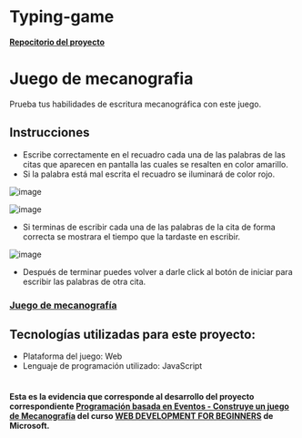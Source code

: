# Typing-game

<strong><a href="https://github.com/Yoel-Gasca/Typing-game">Repocitorio del proyecto</a></strong>

<h1>Juego de mecanografia</h1>

Prueba tus habilidades de escritura mecanográfica con este juego.
## Instrucciones
- Escribe correctamente en el recuadro cada una de las palabras de las citas que aparecen en pantalla las cuales se resalten en color amarillo.
- Si la palabra está mal escrita el recuadro se iluminará de color rojo.
  
![image](https://github.com/Yoel-Gasca/Typing-game/assets/83617933/9eb1815a-84bc-46d7-82dc-c5b4ae0a12e5)

![image](https://github.com/Yoel-Gasca/Typing-game/assets/83617933/110bcb8c-210f-4401-8b92-98a303ccb108)

- Si terminas de escribir cada una de las palabras de la cita de forma correcta se mostrara el tiempo que la tardaste en escribir.

![image](https://github.com/Yoel-Gasca/Typing-game/assets/83617933/996e6fe5-54aa-49de-8f29-4b48f3e8a936)

- Después de terminar puedes volver a darle click al botón de iniciar para escribir las palabras de otra cita.

<h3><a href="https://yoel-gasca.github.io/Typing-game/">Juego de mecanografía</a></h3>

  ## Tecnologías utilizadas para este proyecto:<br/>
- Plataforma del juego: Web <br/>
- Lenguaje de programación utilizado: JavaScript <br/> <br/>

#### Esta es la evidencia que corresponde al desarrollo del proyecto correspondiente <a href="https://github.com/microsoft/Web-Dev-For-Beginners/blob/main/4-typing-game/translations/README.es.md">Programación basada en Eventos - Construye un juego de Mecanografía</a> del curso <a href="https://github.com/microsoft/Web-Dev-For-Beginners">WEB DEVELOPMENT FOR BEGINNERS</a> de Microsoft.